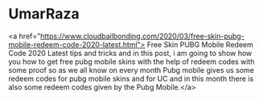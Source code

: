 # UmarRaza
&lt;a href="https://www.cloudbailbonding.com/2020/03/free-skin-pubg-mobile-redeem-code-2020-latest.html">  Free Skin  PUBG Mobile Redeem Code 2020 Latest tips and tricks and in this post, i am going to show how you how to get free pubg mobile skins with the help of redeem codes with some proof so as we all know on every month Pubg mobile gives us some redeem codes for pubg mobile skins and for UC and in this month there is also some redeem codes given by the Pubg Mobile.&lt;/a>
